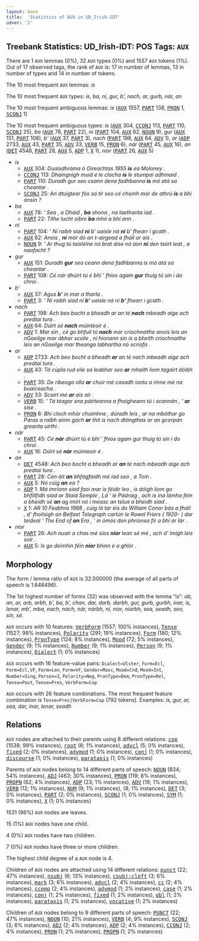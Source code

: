 ```yaml
---
layout: base
title:  'Statistics of AUX in UD_Irish-IDT'
udver: '2'
---
```


## Treebank Statistics: UD_Irish-IDT: POS Tags: `AUX`

There are 1 `AUX` lemmas (0%), 32 `AUX` types (0%) and 1557 `AUX` tokens (1%).
Out of 17 observed tags, the rank of `AUX` is: 17 in number of lemmas, 13 in number of types and 14 in number of tokens.

The 10 most frequent `AUX` lemmas: <em>is</em>

The 10 most frequent `AUX` types:  <em>is, ba, ní, gur, b', nach, ar, gurb, nár, an</em>

The 10 most frequent ambiguous lemmas: <em>is</em> (<tt><a href="ga_idt-pos-AUX.html">AUX</a></tt> 1557, <tt><a href="ga_idt-pos-PART.html">PART</a></tt> 138, <tt><a href="ga_idt-pos-PRON.html">PRON</a></tt> 1, <tt><a href="ga_idt-pos-SCONJ.html">SCONJ</a></tt> 1)

The 10 most frequent ambiguous types:  <em>is</em> (<tt><a href="ga_idt-pos-AUX.html">AUX</a></tt> 304, <tt><a href="ga_idt-pos-CCONJ.html">CCONJ</a></tt> 113, <tt><a href="ga_idt-pos-PART.html">PART</a></tt> 110, <tt><a href="ga_idt-pos-SCONJ.html">SCONJ</a></tt> 25), <em>ba</em> (<tt><a href="ga_idt-pos-AUX.html">AUX</a></tt> 78, <tt><a href="ga_idt-pos-PART.html">PART</a></tt> 22), <em>ní</em> (<tt><a href="ga_idt-pos-PART.html">PART</a></tt> 104, <tt><a href="ga_idt-pos-AUX.html">AUX</a></tt> 62, <tt><a href="ga_idt-pos-NOUN.html">NOUN</a></tt> 9), <em>gur</em> (<tt><a href="ga_idt-pos-AUX.html">AUX</a></tt> 151, <tt><a href="ga_idt-pos-PART.html">PART</a></tt> 108), <em>b'</em> (<tt><a href="ga_idt-pos-AUX.html">AUX</a></tt> 37, <tt><a href="ga_idt-pos-PART.html">PART</a></tt> 3), <em>nach</em> (<tt><a href="ga_idt-pos-PART.html">PART</a></tt> 198, <tt><a href="ga_idt-pos-AUX.html">AUX</a></tt> 64, <tt><a href="ga_idt-pos-ADV.html">ADV</a></tt> 1), <em>ar</em> (<tt><a href="ga_idt-pos-ADP.html">ADP</a></tt> 2733, <tt><a href="ga_idt-pos-AUX.html">AUX</a></tt> 43, <tt><a href="ga_idt-pos-PART.html">PART</a></tt> 35, <tt><a href="ga_idt-pos-ADV.html">ADV</a></tt> 33, <tt><a href="ga_idt-pos-VERB.html">VERB</a></tt> 15, <tt><a href="ga_idt-pos-PRON.html">PRON</a></tt> 6), <em>nár</em> (<tt><a href="ga_idt-pos-PART.html">PART</a></tt> 45, <tt><a href="ga_idt-pos-AUX.html">AUX</a></tt> 16), <em>an</em> (<tt><a href="ga_idt-pos-DET.html">DET</a></tt> 4548, <tt><a href="ga_idt-pos-PART.html">PART</a></tt> 28, <tt><a href="ga_idt-pos-AUX.html">AUX</a></tt> 5, <tt><a href="ga_idt-pos-ADP.html">ADP</a></tt> 1, <tt><a href="ga_idt-pos-X.html">X</a></tt> 1), <em>níor</em> (<tt><a href="ga_idt-pos-PART.html">PART</a></tt> 26, <tt><a href="ga_idt-pos-AUX.html">AUX</a></tt> 5)


* <em>is</em>
  * <tt><a href="ga_idt-pos-AUX.html">AUX</a></tt> 304: <em>Duaisdhráma ó Oireachtas 1955 <b>is</b> ea Moloney .</em>
  * <tt><a href="ga_idt-pos-CCONJ.html">CCONJ</a></tt> 113: <em>Dhaingnigh muid é le clocha <b>is</b> le stumpaí adhmaid .</em>
  * <tt><a href="ga_idt-pos-PART.html">PART</a></tt> 110: <em>Duradh gur seo ceann dena fadhbanna <b>is</b> mó atá sa cheantar .</em>
  * <tt><a href="ga_idt-pos-SCONJ.html">SCONJ</a></tt> 25: <em>An dtuigtear fós sa tír seo cé chomh mór de athrú <b>is</b> a bhí ansin ?</em>
* <em>ba</em>
  * <tt><a href="ga_idt-pos-AUX.html">AUX</a></tt> 78: <em>' Sea , a Dhaid , <b>ba</b> shona , na laethanta iad .</em>
  * <tt><a href="ga_idt-pos-PART.html">PART</a></tt> 22: <em>Títhe lucht oibre <b>ba</b> mhó a bhí ann .</em>
* <em>ní</em>
  * <tt><a href="ga_idt-pos-PART.html">PART</a></tt> 104: <em>' Ní raibh siad <b>ní</b> b' uaisle ná <b>ní</b> b' fhearr i gcath .</em>
  * <tt><a href="ga_idt-pos-AUX.html">AUX</a></tt> 62: <em>Anois , <b>ní</b> mór dó an t-airgead a fháil ar ais .</em>
  * <tt><a href="ga_idt-pos-NOUN.html">NOUN</a></tt> 9: <em>' Ar thug tú taisléine nó brat áise nó aon <b>ní</b> den tsórt leat , a naofacht ?</em>
* <em>gur</em>
  * <tt><a href="ga_idt-pos-AUX.html">AUX</a></tt> 151: <em>Duradh <b>gur</b> seo ceann dena fadhbanna is mó atá sa cheantar .</em>
  * <tt><a href="ga_idt-pos-PART.html">PART</a></tt> 108: <em>Cé nár dhúirt tú é bhí ' fhios agam <b>gur</b> thuig tú sin i do chroí .</em>
* <em>b'</em>
  * <tt><a href="ga_idt-pos-AUX.html">AUX</a></tt> 37: <em>Agus <b>b'</b> in mar a tharla .</em>
  * <tt><a href="ga_idt-pos-PART.html">PART</a></tt> 3: <em>' Ní raibh siad ní <b>b'</b> uaisle ná ní <b>b'</b> fhearr i gcath .</em>
* <em>nach</em>
  * <tt><a href="ga_idt-pos-PART.html">PART</a></tt> 198: <em>Ach beo bocht a bheadh ar an té <b>nach</b> mbeadh aige ach preátaí tura .</em>
  * <tt><a href="ga_idt-pos-AUX.html">AUX</a></tt> 64: <em>Dúirt sé <b>nach</b> múinteoir é .</em>
  * <tt><a href="ga_idt-pos-ADV.html">ADV</a></tt> 1: <em>Mar sin , cé go bhfuil tú <b>nach</b> mór críochnaithe anois leis an nGaeilge mar ábhar scoile , ní hionann sin is a bheith críochnaithe leis an nGaeilge mar theanga labhartha nó scríofa .</em>
* <em>ar</em>
  * <tt><a href="ga_idt-pos-ADP.html">ADP</a></tt> 2733: <em>Ach beo bocht a bheadh <b>ar</b> an té nach mbeadh aige ach preátaí tura .</em>
  * <tt><a href="ga_idt-pos-AUX.html">AUX</a></tt> 43: <em>Tá cúpla rud eile sa leabhar seo <b>ar</b> mhaith liom tagairt dóibh .</em>
  * <tt><a href="ga_idt-pos-PART.html">PART</a></tt> 35: <em>De ribeoga olla <b>ar</b> chuir mé casadh iontu a rinne mé na buaiceacha .</em>
  * <tt><a href="ga_idt-pos-ADV.html">ADV</a></tt> 33: <em>Scairt mé <b>ar</b> ais air .</em>
  * <tt><a href="ga_idt-pos-VERB.html">VERB</a></tt> 15: <em>' Tá téagar sna páirteanna a fhaigheann tú i scannán , ' <b>ar</b> sise .</em>
  * <tt><a href="ga_idt-pos-PRON.html">PRON</a></tt> 6: <em>Bhí cloch mhór chuimhne , dúradh leis , ar na mbóthar go Páras a raibh ainm gach <b>ar</b> thit is nach dtángthas ar an gcorpán greanta uirthi .</em>
* <em>nár</em>
  * <tt><a href="ga_idt-pos-PART.html">PART</a></tt> 45: <em>Cé <b>nár</b> dhúirt tú é bhí ' fhios agam gur thuig tú sin i do chroí .</em>
  * <tt><a href="ga_idt-pos-AUX.html">AUX</a></tt> 16: <em>Dúirt sé <b>nár</b> múinteoir é .</em>
* <em>an</em>
  * <tt><a href="ga_idt-pos-DET.html">DET</a></tt> 4548: <em>Ach beo bocht a bheadh ar <b>an</b> té nach mbeadh aige ach preátaí tura .</em>
  * <tt><a href="ga_idt-pos-PART.html">PART</a></tt> 28: <em>Cén áit <b>an</b> bhfágfaidh mé iad seo , a Tom .</em>
  * <tt><a href="ga_idt-pos-AUX.html">AUX</a></tt> 5: <em>Nó cúig <b>an</b> ea ?</em>
  * <tt><a href="ga_idt-pos-ADP.html">ADP</a></tt> 1: <em>Má imríonn siad faoi mar is féidir leo , is dóigh liom go bhfillfidh siad ar Staid Semple , Lá ' le Pádraig , ach is ina lámha féin a bheidh sé <b>an</b> ag imirt nó i measc an tslua a bheidh siad .</em>
  * <tt><a href="ga_idt-pos-X.html">X</a></tt> 1: <em>AR 10 Feabhra 1968 , cúig lá tar éis do William Conor bás a fháil , d' fhoilsigh an Belfast Telegraph cartún le Rowel Friers ( 1920- ) dar teideal ' The End of <b>an</b> Era , ' in ómós don phrionsa fir a bhí ar lár .</em>
* <em>níor</em>
  * <tt><a href="ga_idt-pos-PART.html">PART</a></tt> 26: <em>Ach nuair a chas mé síos <b>níor</b> lean sé mé , ach d' imigh leis soir .</em>
  * <tt><a href="ga_idt-pos-AUX.html">AUX</a></tt> 5: <em>Is go deimhin féin <b>níor</b> bhinn é a ghlór .</em>

## Morphology

The form / lemma ratio of `AUX` is 32.000000 (the average of all parts of speech is 1.648496).

The 1st highest number of forms (32) was observed with the lemma “is”: <em>ab, an, ar, arb, arbh, b', ba, b’, chan, dar, darb, darbh, gur, gurb, gurbh, inar, is, lenar, mb', mba, nach, nách, nár, nárbh, ní, níor, níorbh, sea, seadh, seo, sin, sé</em>.

`AUX` occurs with 10 features: <tt><a href="ga_idt-feat-VerbForm.html">VerbForm</a></tt> (1557; 100% instances), <tt><a href="ga_idt-feat-Tense.html">Tense</a></tt> (1527; 98% instances), <tt><a href="ga_idt-feat-Polarity.html">Polarity</a></tt> (291; 19% instances), <tt><a href="ga_idt-feat-Form.html">Form</a></tt> (180; 12% instances), <tt><a href="ga_idt-feat-PronType.html">PronType</a></tt> (124; 8% instances), <tt><a href="ga_idt-feat-Mood.html">Mood</a></tt> (72; 5% instances), <tt><a href="ga_idt-feat-Gender.html">Gender</a></tt> (9; 1% instances), <tt><a href="ga_idt-feat-Number.html">Number</a></tt> (9; 1% instances), <tt><a href="ga_idt-feat-Person.html">Person</a></tt> (9; 1% instances), <tt><a href="ga_idt-feat-Dialect.html">Dialect</a></tt> (1; 0% instances)

`AUX` occurs with 16 feature-value pairs: `Dialect=Ulster`, `Form=Ecl`, `Form=Ecl,VF`, `Form=Len`, `Form=VF`, `Gender=Masc`, `Mood=Cnd`, `Mood=Int`, `Number=Sing`, `Person=3`, `Polarity=Neg`, `PronType=Dem`, `PronType=Rel`, `Tense=Past`, `Tense=Pres`, `VerbForm=Cop`

`AUX` occurs with 26 feature combinations.
The most frequent feature combination is `Tense=Pres|VerbForm=Cop` (792 tokens).
Examples: <em>is, gur, ar, sea, dar, inar, lenar, seadh</em>


## Relations

`AUX` nodes are attached to their parents using 8 different relations: <tt><a href="ga_idt-dep-cop.html">cop</a></tt> (1538; 99% instances), <tt><a href="ga_idt-dep-root.html">root</a></tt> (8; 1% instances), <tt><a href="ga_idt-dep-advcl.html">advcl</a></tt> (5; 0% instances), <tt><a href="ga_idt-dep-fixed.html">fixed</a></tt> (2; 0% instances), <tt><a href="ga_idt-dep-advmod.html">advmod</a></tt> (1; 0% instances), <tt><a href="ga_idt-dep-conj.html">conj</a></tt> (1; 0% instances), <tt><a href="ga_idt-dep-discourse.html">discourse</a></tt> (1; 0% instances), <tt><a href="ga_idt-dep-parataxis.html">parataxis</a></tt> (1; 0% instances)

Parents of `AUX` nodes belong to 14 different parts of speech: <tt><a href="ga_idt-pos-NOUN.html">NOUN</a></tt> (834; 54% instances), <tt><a href="ga_idt-pos-ADJ.html">ADJ</a></tt> (463; 30% instances), <tt><a href="ga_idt-pos-PRON.html">PRON</a></tt> (119; 8% instances), <tt><a href="ga_idt-pos-PROPN.html">PROPN</a></tt> (62; 4% instances), <tt><a href="ga_idt-pos-ADP.html">ADP</a></tt> (23; 1% instances), <tt><a href="ga_idt-pos-ADV.html">ADV</a></tt> (19; 1% instances), <tt><a href="ga_idt-pos-VERB.html">VERB</a></tt> (12; 1% instances), <tt><a href="ga_idt-pos-NUM.html">NUM</a></tt> (9; 1% instances),  (8; 1% instances), <tt><a href="ga_idt-pos-DET.html">DET</a></tt> (3; 0% instances), <tt><a href="ga_idt-pos-PART.html">PART</a></tt> (2; 0% instances), <tt><a href="ga_idt-pos-SCONJ.html">SCONJ</a></tt> (1; 0% instances), <tt><a href="ga_idt-pos-SYM.html">SYM</a></tt> (1; 0% instances), <tt><a href="ga_idt-pos-X.html">X</a></tt> (1; 0% instances)

1531 (98%) `AUX` nodes are leaves.

15 (1%) `AUX` nodes have one child.

4 (0%) `AUX` nodes have two children.

7 (0%) `AUX` nodes have three or more children.

The highest child degree of a `AUX` node is 4.

Children of `AUX` nodes are attached using 14 different relations: <tt><a href="ga_idt-dep-punct.html">punct</a></tt> (22; 47% instances), <tt><a href="ga_idt-dep-nsubj.html">nsubj</a></tt> (6; 13% instances), <tt><a href="ga_idt-dep-csubj-cleft.html">csubj:cleft</a></tt> (3; 6% instances), <tt><a href="ga_idt-dep-mark.html">mark</a></tt> (3; 6% instances), <tt><a href="ga_idt-dep-advcl.html">advcl</a></tt> (2; 4% instances), <tt><a href="ga_idt-dep-cc.html">cc</a></tt> (2; 4% instances), <tt><a href="ga_idt-dep-ccomp.html">ccomp</a></tt> (2; 4% instances), <tt><a href="ga_idt-dep-advmod.html">advmod</a></tt> (1; 2% instances), <tt><a href="ga_idt-dep-case.html">case</a></tt> (1; 2% instances), <tt><a href="ga_idt-dep-conj.html">conj</a></tt> (1; 2% instances), <tt><a href="ga_idt-dep-fixed.html">fixed</a></tt> (1; 2% instances), <tt><a href="ga_idt-dep-obl.html">obl</a></tt> (1; 2% instances), <tt><a href="ga_idt-dep-parataxis.html">parataxis</a></tt> (1; 2% instances), <tt><a href="ga_idt-dep-vocative.html">vocative</a></tt> (1; 2% instances)

Children of `AUX` nodes belong to 9 different parts of speech: <tt><a href="ga_idt-pos-PUNCT.html">PUNCT</a></tt> (22; 47% instances), <tt><a href="ga_idt-pos-NOUN.html">NOUN</a></tt> (10; 21% instances), <tt><a href="ga_idt-pos-VERB.html">VERB</a></tt> (4; 9% instances), <tt><a href="ga_idt-pos-SCONJ.html">SCONJ</a></tt> (3; 6% instances), <tt><a href="ga_idt-pos-ADJ.html">ADJ</a></tt> (2; 4% instances), <tt><a href="ga_idt-pos-ADP.html">ADP</a></tt> (2; 4% instances), <tt><a href="ga_idt-pos-CCONJ.html">CCONJ</a></tt> (2; 4% instances), <tt><a href="ga_idt-pos-PRON.html">PRON</a></tt> (1; 2% instances), <tt><a href="ga_idt-pos-PROPN.html">PROPN</a></tt> (1; 2% instances)

